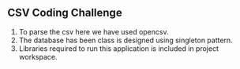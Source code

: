## CSV Coding Challenge

1. To parse the csv here we have used opencsv.
2. The database has been class is designed using singleton pattern.
3. Libraries required to run this application is included in project workspace.



